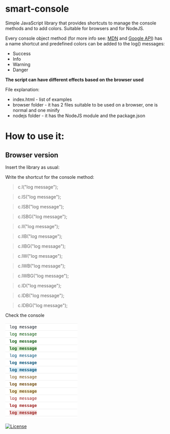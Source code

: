 # smart-console

Simple JavaScript library that provides shortcuts to manage the console methods and to add colors.
Suitable for browsers and for NodeJS.

Every console object method (for more info see: [MDN](https://developer.mozilla.org/en/docs/Web/API/console) and
[Google API](https://developers.google.com/web/tools/chrome-devtools/console/console-reference)) has a name shortcut and predefined colors can be added to the log() messages:
* Success
* Info
* Warning
* Danger

__The script can have different effects based on the browser used__

File explanation:
* index.html - list of examples
* browser folder - it has 2 files suitable to be used on a browser, one is normal and one minify
* nodejs folder - it has the NodeJS module and the package.json

# How to use it:
## Browser version
Insert the library as usual:
> <script src="browser/smart-console.js"></script>

Write the shortcut for the console method:

> c.l("log message");

> c.lS("log message");

> c.lSB("log message");

> c.lSBG("log message");

> c.lI("log message");

> c.lIB("log message");

> c.lIBG("log message");

> c.lW("log message");

> c.lWB("log message");

> c.lWBG("log message");

> c.lD("log message");

> c.lDB("log message");

> c.lDBG("log message");

Check the console

![console results](browser/2.png)

[![License](https://img.shields.io/badge/License-MIT-yellowgreen.svg?style=flat-square)](https://github.com/achille1789/smart-console/blob/master/LICENSE)
